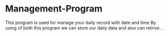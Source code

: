 # Management-Program
This program is used for manage your daily record with date and time
By using of both this program we can store our daily data and also can retrive...
